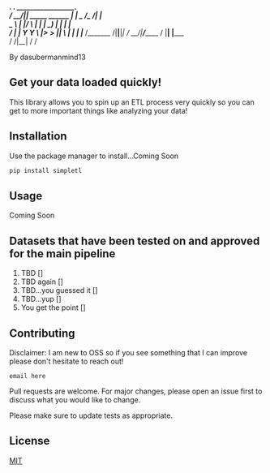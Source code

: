   _________.__               .__  ______________________.____     
 /   _____/|__| _____ ______ |  | \_   _____/\__    ___/|    |    
 \_____  \ |  |/     \\____ \|  |  |    __)_   |    |   |    |    
 /        \|  |  Y Y  \  |_> >  |__|        \  |    |   |    |___ 
/_______  /|__|__|_|  /   __/|____/_______  /  |____|   |_______ \
        \/          \/|__|                \/                    \/

By dasubermanmind13



## Get your data loaded quickly!
This library allows you to spin up an ETL process very quickly so you can get to 
more important things like analyzing your data! 


## Installation

Use the package manager to install...Coming Soon

```bash
pip install simpletl
```

## Usage

Coming Soon

## Datasets that have been tested on and approved for the main pipeline
1. TBD []
1. TBD again []
1. TBD...you guessed it []
1. TBD...yup []
1. You get the point []

## Contributing
Disclaimer: I am new to OSS so if you see something that I can improve please don't hesitate to reach out!

```
email here
```

Pull requests are welcome. For major changes, please open an issue first to discuss what you would like to change.

Please make sure to update tests as appropriate.

## License
[MIT](https://choosealicense.com/licenses/mit/)

